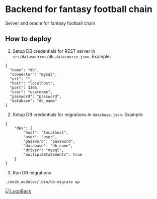 # Backend for fantasy football chain

Server and oracle for fantasy football chain

## How to deploy
1. Setup DB credentials for REST server in `src/datasources/db.datasource.json`. Example:
```
{
  "name": "db",
  "connector": "mysql",
  "url": "",
  "host": "localhost",
  "port": 3306,
  "user": "username",
  "password": "password",
  "database": "db_name"
}
```

2. Setup DB credentials for migrations in `database.json`. Example:
```
{
	"dev": {
		"host": "localhost",
		"user": "user",
		"password": "password",
		"database": "db_name",
		"driver": "mysql",
		"multipleStatements": true
	}
}
```

3. Run DB migrations
```
./node_modules/.bin/db-migrate up
```

[![LoopBack](https://github.com/strongloop/loopback-next/raw/master/docs/site/imgs/branding/Powered-by-LoopBack-Badge-(blue)-@2x.png)](http://loopback.io/)
